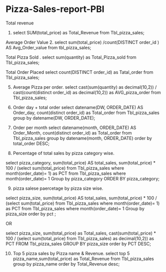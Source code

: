 # Pizza-Sales-report-PBI

Total revenue
1.	select SUM(total_price) as Total_Revenue from Tbl_pizza_sales;

 

Average Order Value 
2.	select sum(total_price) /count(DISTINCT order_id ) AS Avg_Order_value from tbl_pizza_sales;





Total Pizza Sold .
select sum(quantity) as Total_Pizza_sold from Tbl_pizza_sales;
 

Total Order Placed 
select count(DISTINCT order_id) as Tatal_order from Tbl_pizza_sales;

 




5. Average Pizza per order.
select cast(sum(quantity) as decimal(10,2)) / cast(count(distinct order_id) as decimal(10,2))  as AVG_pizza_order from Tbl_pizza_sales;
 

6.    Order day + total order 
select datename(DW, ORDER_DATE) AS Order_day, count(distinct order_id) as Total_order from            Tbl_pizza_sales
   group by datename(DW, ORDER_DATE);
 

7.  Order per month 
select datename(month, ORDER_DATE) AS Order_Month, count(distinct order_id) as Total_order from Tbl_pizza_sales
group by datename(month, ORDER_DATE) order by total_order DESC;

 


8. Percentage of total sales by pizza category wise.  

select pizza_category, sum(total_price) AS total_sales, sum(total_price) * 100 / (select sum(total_price) 
from Tbl_pizza_sales where month(order_date)= 1) as PCT
from Tbl_pizza_sales where month(order_date)= 1   Group by pizza_category ORDER BY pizza_category;

 

9. pizza salese paercetage by pizza size wise. 

 select pizza_size, sum(total_price) AS total_sales, sum(total_price) * 100 / (select sum(total_price) 
from Tbl_pizza_sales where month(order_date)= 1) as PCT
from Tbl_pizza_sales where month(order_date)= 1   Group by pizza_size order by pct ;

OR

select pizza_size, sum(total_price) as Total_sales, cast(sum(total_price) * 100 / (select sum(total_price) 
from Tbl_pizza_sales) as decimal(10,2)) as PCT FROM Tbl_pizza_sales GROUP BY pizza_size order by PCT DESC;

 

10.   Top 5 pizza sales by Pizza name & Revenue.
select top 5 pizza_name,sum(total_price) as Total_Revenue from Tbl_pizza_sales group by pizza_name order by Total_Revenue desc;

 

